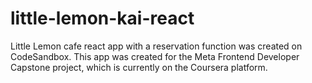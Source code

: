 # little-lemon-kai-react
Little Lemon cafe react app with a reservation function was created on CodeSandbox.
This app was created for the Meta Frontend Developer Capstone project, which is currently on the Coursera platform.
